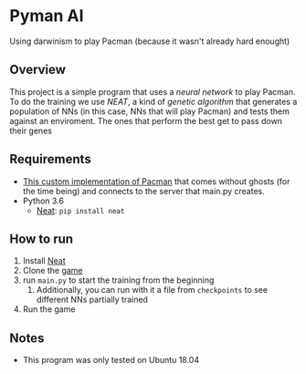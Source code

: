 # Pyman AI

Using darwinism to play Pacman (because it wasn't already hard enought)

## Overview

This project is a simple program that uses a *neural network* to play Pacman. To do the training we use *NEAT*, a kind of *genetic algorithm* that generates a population of NNs (in this case, NNs that will play Pacman) and tests them against an enviroment. The ones that perform the best get to pass down their genes

## Requirements

* [This custom implementation of Pacman](github.com/PeronTheDuck/godot_pacman) that comes without ghosts (for the time being) and connects to the server that main.py creates.
* Python 3.6
  * [Neat](https://github.com/CodeReclaimers/neat-python): `pip install neat`

## How to run

1. Install [Neat](https://github.com/CodeReclaimers/neat-python)
2. Clone the [game](github.com/PeronTheDuck/godot_pacman)
3. run `main.py` to start the training from the beginning
   1. Additionally, you can run with it a file from `checkpoints` to see different NNs partially trained
4. Run the game

## Notes

* This program was only tested on Ubuntu 18.04
